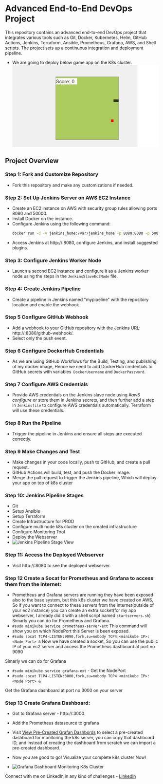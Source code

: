 # Advanced End-to-End DevOps Project 

This repository contains an advanced end-to-end DevOps project that integrates various tools such as Git, Docker, Kubernetes, Helm, GitHub Actions, Jenkins, Terraform, Ansible, Prometheus, Grafana, AWS, and Shell scripts. The project sets up a continuous integration and deployment pipeline.

- We are going to deploy below game app on the K8s cluster.
![Snake Game Webapp](Screenshots/webapp.png)

## Project Overview

### Step 1: Fork and Customize Repository

- Fork this repository and make any customizations if needed.

### Step 2: Set Up Jenkins Server on AWS EC2 Instance

- Create an EC2 instance on AWS with security group rules allowing ports 8080 and 50000.
- Install Docker on the instance.
- Configure Jenkins using the following command:
  ```bash
  docker run -d -v jenkins_home:/var/jenkins_home -p 8080:8080 -p 50000:50000 --restart=on-failure jenkins/jenkins:lts-jdk17
- Access Jenkins at http://<your-instance-ip>:8080, configure Jenkins, and install suggested plugins.

### Step 3: Configure Jenkins Worker Node
- Launch a second EC2 instance and configure it as a Jenkins worker node using the steps in the `JenkinsSlaveEc2Node` file.

### Step 4: Create Jenkins Pipeline
- Create a pipeline in Jenkins named "mypipeline" with the repository location and enable the webhook.

### Step 5 Configure GitHub Webhook 
- Add a webhook to your GitHub repository with the Jenkins URL: http://<your-jenkins-ip>:8080/github-webhook/.
- Select only the push event.

### Step 6 Configure DockerHub Credentials 
- As we are using GitHub Workflows for the Build, Testing, and publishing of my docker image, Hence we need to add DockerHub credentials to GitHub secrets with variables` DockerUsername` and `DockerPassword`.

### Step 7 Configure AWS Credentials
- Provide AWS credentials on the Jenkins slave node using _#awS configure_ or store them in Jenkins secrets, and then further add a step in `Jenkinsfile` to configure AWS credentials automatically. Terraform will use these credentials.

### Step 8 Run the Pipeline
- Trigger the pipeline in Jenkins and ensure all steps are executed correctly.

### Step 9 Make Changes and Test
- Make changes in your code locally, push to GitHub, and create a pull request.
- GitHub Actions will build, test, and push the Docker image.
- Merge the pull request to trigger the Jenkins pipeline, Which will deploy your app on top of k8s cluster

### Step 10: Jenkins Pipeline Stages
- Git
- Setup Ansible
- Setup Terraform
- Create Infrastructure for PROD
- Configure multi node k8s cluster on the created infrastructure
- Configure Monitoring Tool
- Deploy the Webserver
- ![Jenkins Pipeline Stage View](Screenshots/JenkinsPipelineView.png)

### Step 11: Access the Deployed Webserver
- Visit http://<your-Prodserver-ip>:8080 to see the deployed webserver.

### Step 12 Create a Socat for Prometheus and Grafana to access them from the internet: 
- Prometheus and Grafana servers are running they have been exposed also to the base system, but this k8s cluster we have created on AWS, So if you want to connect to these servers from the Internet(outside of your ec2 instance) you can create an extra socket(for my app webserver, I already did it with a shell script named `startservers.sh`) Simarly you can do for Prometheus and Grafana.
- `#sudo minikube service prometheus-server-ext` This command will show you on which NodePort this Server is been exposed.
- `#sudo socat TCP4-LISTEN:9090,fork,su=nobody TCP4:<minikube IP>:<Node Port> &` Now we have created a socket, So you can use the public IP of your ec2 server and access the Prometheus dashboard at port no 9090

Simarly we can do for Grafana

- `#sudo minikube service grafana-ext` - Get the NodePort
- `#sudo socat TCP4-LISTEN:3000,fork,su=nobody TCP4:<minikube IP>:<Node Port> &`

Get the Grafana dashboard at port no 3000 on your server

### Step 13 Create Grafana Dashboard: 
- Got to Grafana server - http://<your-Prodserver-ip>:3000
- Add the Prometheus datasource to grafana
- Visit [View Pre-Created Grafan Dashbords](https://grafana.com/grafana/dashboards/) to select a pre-created dashboard for monitoring the k8s server, you can copy that dashboard ID, and instead of creating the dashboard from scratch we can import a pre-created dashboard.
- Now you are good to go! Visualize your complete k8s cluster Now!

- ![Grafana Dashboard Monitoring K8s Cluster](Screenshots/GrafanaView.png)

Connect with me on LinkedIn in any kind of challenges - [Linkedin](https://www.linkedin.com/in/sudhanshu--pandey/)


